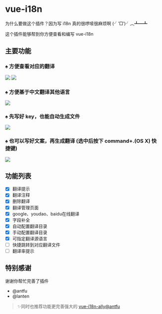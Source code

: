 # vue-i18n

为什么要做这个插件？因为写 i18n 真的很啰嗦很麻烦啊 (╯‵□′)╯︵┻━┻

这个插件能够帮到你方便查看和编写 vue-i18n


## 主要功能

### ♠ 方便查看对应的翻译

![](static/demo-5.png)
![](static/demo-1.gif)

### ♠ 方便基于中文翻译其他语言

![](static/demo-2.gif)

### ♠ 先写好 key，也能自动生成文件

![](static/demo-3.gif)

### ♠ 也可以写好文案，再生成翻译 (选中后按下 command+.(OS X) 快捷键)

![](static/demo-4.gif)

## 功能列表

- [x] 翻译提示
- [x] 翻译注释
- [x] 删除翻译
- [x] 翻译管理页面
- [x] google、youdao、baidu在线翻译
- [x] 字段补全
- [x] 自动配置翻译目录
- [x] 手动配置翻译目录
- [x] 可指定翻译源语言
- [ ] 快捷跳转到对应翻译文件
- [ ] 翻译率提示

## 特别感谢
谢谢你帮忙完善了插件

- @antfu
- @lanten

> ✨同时也推荐功能更完善强大的 [vue-i18n-ally@antfu](https://github.com/antfu/vue-i18n-ally)
